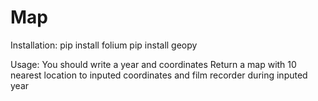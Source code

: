 # Map
Installation:
pip install folium
pip install geopy

Usage:
You should write a year and coordinates
Return a map with 10 nearest location to inputed coordinates and film recorder during inputed year
